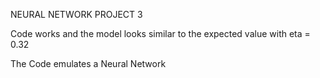 NEURAL NETWORK PROJECT 3

Code works and the model looks similar to the expected value with eta = 0.32

The Code emulates a Neural Network
